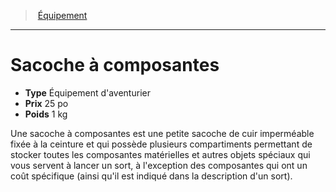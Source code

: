 ﻿---
!EquipmentItem
Type: Équipement d'aventurier
Price: 25 po
Weight: 1 kg
Id: equipment_hd.md#sacoche-à-composantes
ParentLink: equipment_hd.md#Équipement
Name: Sacoche à composantes
ParentName: Équipement
NameLevel: 1
Attributes:
  Name: Sacoche à composantes
  Markdown: >+
    # <!--Name-->Sacoche à composantes<!--/Name-->


    - **Type** <!--Type-->Équipement d'aventurier<!--/Type-->

    - **Prix** <!--Price-->25 po<!--/Price-->

    - **Poids** <!--Weight-->1 kg<!--/Weight-->


    Une sacoche à composantes est une petite sacoche de cuir imperméable fixée à la ceinture et qui possède plusieurs compartiments permettant de stocker toutes les composantes matérielles et autres objets spéciaux qui vous servent à lancer un sort, à l'exception des composantes qui ont un coût spécifique (ainsi qu'il est indiqué dans la description d'un sort).

  Type: Équipement d'aventurier
  Price: 25 po
  Weight: 1 kg
AttributesDictionary: >+
  Name: Sacoche à composantes

  Markdown: >+

    # <!--Name-->Sacoche à composantes<!--/Name-->





    - **Type** <!--Type-->Équipement d'aventurier<!--/Type-->



    - **Prix** <!--Price-->25 po<!--/Price-->



    - **Poids** <!--Weight-->1 kg<!--/Weight-->





    Une sacoche à composantes est une petite sacoche de cuir imperméable fixée à la ceinture et qui possède plusieurs compartiments permettant de stocker toutes les composantes matérielles et autres objets spéciaux qui vous servent à lancer un sort, à l'exception des composantes qui ont un coût spécifique (ainsi qu'il est indiqué dans la description d'un sort).



  Type: Équipement d'aventurier

  Price: 25 po

  Weight: 1 kg

---
> [Équipement](hd_equipment.md)

---

# Sacoche à composantes

- **Type** Équipement d'aventurier
- **Prix** 25 po
- **Poids** 1 kg

Une sacoche à composantes est une petite sacoche de cuir imperméable fixée à la ceinture et qui possède plusieurs compartiments permettant de stocker toutes les composantes matérielles et autres objets spéciaux qui vous servent à lancer un sort, à l'exception des composantes qui ont un coût spécifique (ainsi qu'il est indiqué dans la description d'un sort).

